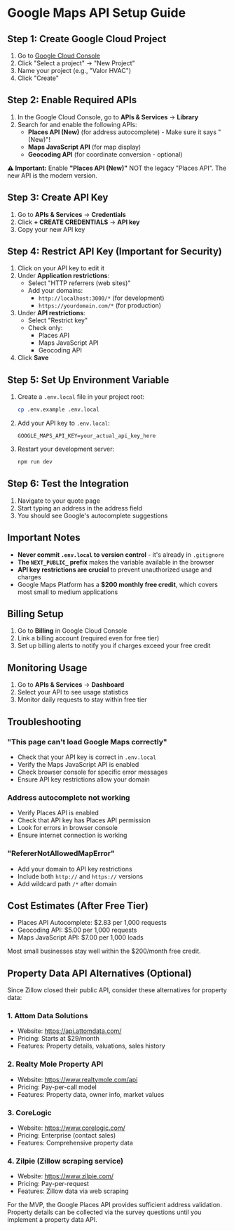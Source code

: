# Google Maps API Setup Guide

## Step 1: Create Google Cloud Project

1. Go to [Google Cloud Console](https://console.cloud.google.com/)
2. Click "Select a project" → "New Project"
3. Name your project (e.g., "Valor HVAC")
4. Click "Create"

## Step 2: Enable Required APIs

1. In the Google Cloud Console, go to **APIs & Services** → **Library**
2. Search for and enable the following APIs:
   - **Places API (New)** (for address autocomplete) - Make sure it says "(New)"!
   - **Maps JavaScript API** (for map display)
   - **Geocoding API** (for coordinate conversion - optional)

**⚠️ Important:** Enable **"Places API (New)"** NOT the legacy "Places API". The new API is the modern version.

## Step 3: Create API Key

1. Go to **APIs & Services** → **Credentials**
2. Click **+ CREATE CREDENTIALS** → **API key**
3. Copy your new API key

## Step 4: Restrict API Key (Important for Security)

1. Click on your API key to edit it
2. Under **Application restrictions**:
   - Select "HTTP referrers (web sites)"
   - Add your domains:
     - `http://localhost:3000/*` (for development)
     - `https://yourdomain.com/*` (for production)
3. Under **API restrictions**:
   - Select "Restrict key"
   - Check only:
     - Places API
     - Maps JavaScript API
     - Geocoding API
4. Click **Save**

## Step 5: Set Up Environment Variable

1. Create a `.env.local` file in your project root:
   ```bash
   cp .env.example .env.local
   ```

2. Add your API key to `.env.local`:
   ```
   GOOGLE_MAPS_API_KEY=your_actual_api_key_here
   ```

3. Restart your development server:
   ```bash
   npm run dev
   ```

## Step 6: Test the Integration

1. Navigate to your quote page
2. Start typing an address in the address field
3. You should see Google's autocomplete suggestions

## Important Notes

- **Never commit `.env.local` to version control** - it's already in `.gitignore`
- **The `NEXT_PUBLIC_` prefix** makes the variable available in the browser
- **API key restrictions are crucial** to prevent unauthorized usage and charges
- Google Maps Platform has a **$200 monthly free credit**, which covers most small to medium applications

## Billing Setup

1. Go to **Billing** in Google Cloud Console
2. Link a billing account (required even for free tier)
3. Set up billing alerts to notify you if charges exceed your free credit

## Monitoring Usage

1. Go to **APIs & Services** → **Dashboard**
2. Select your API to see usage statistics
3. Monitor daily requests to stay within free tier

## Troubleshooting

### "This page can't load Google Maps correctly"
- Check that your API key is correct in `.env.local`
- Verify the Maps JavaScript API is enabled
- Check browser console for specific error messages
- Ensure API key restrictions allow your domain

### Address autocomplete not working
- Verify Places API is enabled
- Check that API key has Places API permission
- Look for errors in browser console
- Ensure internet connection is working

### "RefererNotAllowedMapError"
- Add your domain to API key restrictions
- Include both `http://` and `https://` versions
- Add wildcard path `/*` after domain

## Cost Estimates (After Free Tier)

- Places API Autocomplete: $2.83 per 1,000 requests
- Geocoding API: $5.00 per 1,000 requests
- Maps JavaScript API: $7.00 per 1,000 loads

Most small businesses stay well within the $200/month free credit.

## Property Data API Alternatives (Optional)

Since Zillow closed their public API, consider these alternatives for property data:

### 1. **Attom Data Solutions**
- Website: https://api.attomdata.com/
- Pricing: Starts at $29/month
- Features: Property details, valuations, sales history

### 2. **Realty Mole Property API**
- Website: https://www.realtymole.com/api
- Pricing: Pay-per-call model
- Features: Property data, owner info, market values

### 3. **CoreLogic**
- Website: https://www.corelogic.com/
- Pricing: Enterprise (contact sales)
- Features: Comprehensive property data

### 4. **Zilpie (Zillow scraping service)**
- Website: https://www.zilpie.com/
- Pricing: Pay-per-request
- Features: Zillow data via web scraping

For the MVP, the Google Places API provides sufficient address validation. Property details can be collected via the survey questions until you implement a property data API.

